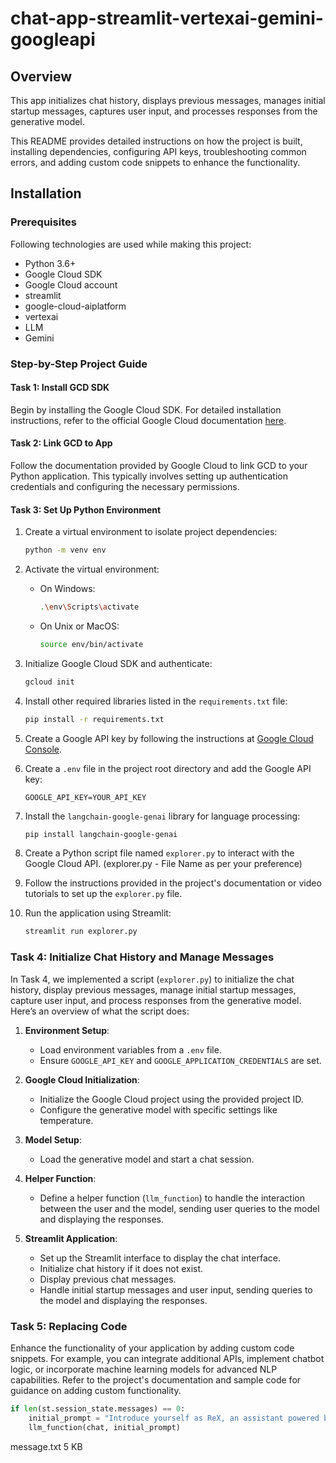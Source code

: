 # chat-app-streamlit-vertexai-gemini-googleapi

## Overview

This app initializes chat history, displays previous messages, manages initial startup messages, captures user input, and processes responses from the generative model.

This README provides detailed instructions on how the project is built, installing dependencies, configuring API keys, troubleshooting common errors, and adding custom code snippets to enhance the functionality.

## Installation

### Prerequisites

Following technologies are used while making this project:

- Python 3.6+
- Google Cloud SDK
- Google Cloud account
- streamlit
- google-cloud-aiplatform
- vertexai
- LLM
- Gemini

### Step-by-Step Project Guide

#### Task 1: Install GCD SDK

Begin by installing the Google Cloud SDK. For detailed installation instructions, refer to the official Google Cloud documentation [here](https://cloud.google.com/sdk/docs/install).

#### Task 2: Link GCD to App

Follow the documentation provided by Google Cloud to link GCD to your Python application. This typically involves setting up authentication credentials and configuring the necessary permissions.

#### Task 3: Set Up Python Environment

1. Create a virtual environment to isolate project dependencies:
   ```bash
   python -m venv env
   ```

2. Activate the virtual environment:
   - On Windows:
     ```bash
     .\env\Scripts\activate
     ```
   - On Unix or MacOS:
     ```bash
     source env/bin/activate
     ```

3. Initialize Google Cloud SDK and authenticate:
   ```bash
   gcloud init
   ```

1. Install other required libraries listed in the `requirements.txt` file:
   ```bash
   pip install -r requirements.txt
   ```

6. Create a Google API key by following the instructions at [Google Cloud Console](https://console.cloud.google.com/apis/credentials).

7. Create a `.env` file in the project root directory and add the Google API key:
   ```
   GOOGLE_API_KEY=YOUR_API_KEY
   ```

8. Install the `langchain-google-genai` library for language processing:
   ```bash
   pip install langchain-google-genai
   ```

9. Create a Python script file named `explorer.py` to interact with the Google Cloud API. (explorer.py - File Name as per your preference)

10. Follow the instructions provided in the project's documentation or video tutorials to set up the `explorer.py` file.

11. Run the application using Streamlit:
    ```bash
    streamlit run explorer.py
    ```

### Task 4: Initialize Chat History and Manage Messages

In Task 4, we implemented a script (`explorer.py`) to initialize the chat history, display previous messages, manage initial startup messages, capture user input, and process responses from the generative model. Here’s an overview of what the script does:

1. **Environment Setup**: 
   - Load environment variables from a `.env` file.
   - Ensure `GOOGLE_API_KEY` and `GOOGLE_APPLICATION_CREDENTIALS` are set.

2. **Google Cloud Initialization**:
   - Initialize the Google Cloud project using the provided project ID.
   - Configure the generative model with specific settings like temperature.

3. **Model Setup**:
   - Load the generative model and start a chat session.

4. **Helper Function**:
   - Define a helper function (`llm_function`) to handle the interaction between the user and the model, sending user queries to the model and displaying the responses.

5. **Streamlit Application**:
   - Set up the Streamlit interface to display the chat interface.
   - Initialize chat history if it does not exist.
   - Display previous chat messages.
   - Handle initial startup messages and user input, sending queries to the model and displaying the responses.


### Task 5: Replacing Code

Enhance the functionality of your application by adding custom code snippets. For example, you can integrate additional APIs, implement chatbot logic, or incorporate machine learning models for advanced NLP capabilities. Refer to the project's documentation and sample code for guidance on adding custom functionality.

```python
if len(st.session_state.messages) == 0:
    initial_prompt = "Introduce yourself as ReX, an assistant powered by Google Gemini. You use emojis to be interactive"
    llm_function(chat, initial_prompt)
```
message.txt
5 KB
 
